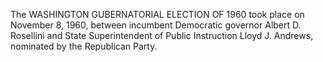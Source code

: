 The WASHINGTON GUBERNATORIAL ELECTION OF 1960 took place on November 8, 1960, between incumbent Democratic governor Albert D. Rosellini and State Superintendent of Public Instruction Lloyd J. Andrews, nominated by the Republican Party.
